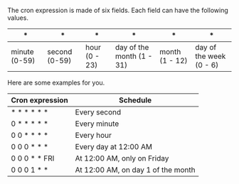 The cron expression is made of six fields. Each field can have the following values.

| *             | *             | *             | *                         | *              | *                       |
|---------------|---------------|---------------|---------------------------|----------------|-------------------------|
| minute (0-59) | second (0-59) | hour (0 - 23) | day of the month (1 - 31) | month (1 - 12) | day of the week (0 - 6) |

Here are some examples for you.

| Cron expression | Schedule                              |
|-----------------|---------------------------------------|
| * * * * * *     | Every second                          |
| 0 * * * * *     | 	Every minute                         |
| 0 0 * * * *     | 	Every hour                           |
| 0 0 0 * * *     | 	Every day at 12:00 AM                |
| 0 0 0 * * FRI   | At 12:00 AM, only on Friday           |
| 0 0 0 1 * *     | 	At 12:00 AM, on day 1 of the month   |
